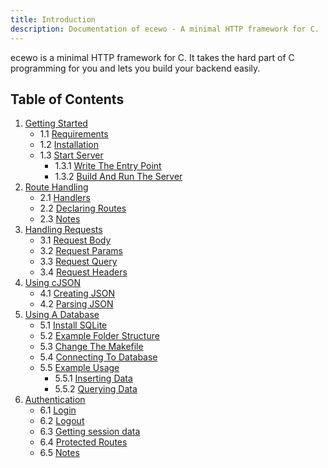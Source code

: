 ```yaml
---
title: Introduction
description: Documentation of ecewo - A minimal HTTP framework for C.
---
```


ecewo is a minimal HTTP framework for C. It takes the hard part of C programming for you and lets you build your backend easily.

## Table of Contents

1. [Getting Started](/docs/getting-started)
    - 1.1 [Requirements](/docs/getting-started#requirements)
    - 1.2 [Installation](/docs/getting-started#installation)
    - 1.3 [Start Server](/docs/getting-started#start-server)
        - 1.3.1 [Write The Entry Point](/docs/getting-started#write-the-entry-point)
        - 1.3.2 [Build And Run The Server](/docs/getting-started#build-and-run-the-server)
2. [Route Handling](/docs/route-handling)
    - 2.1 [Handlers](/docs/route-handling#handlers)
    - 2.2 [Declaring Routes](/docs/route-handling#declaring-routes)
    - 2.3 [Notes](/docs/route-handling#notes)
3. [Handling Requests](/docs/handling-requests)
    - 3.1 [Request Body](/docs/handling-requests#request-body)
    - 3.2 [Request Params](/docs/handling-requests#request-params)
    - 3.3 [Request Query](/docs/handling-requests#request-query)
    - 3.4 [Request Headers](/docs/handling-requests#request-headers)
4. [Using cJSON](/docs/using-cjson)
    - 4.1 [Creating JSON](/docs/using-json#creating-json)
    - 4.2 [Parsing JSON](/docs/using-json#parsing-json)
5. [Using A Database](/docs/using-a-database)
    - 5.1 [Install SQLite](/docs/using-a-database#install-sqlite)
    - 5.2 [Example Folder Structure](/docs/using-a-database#example-folder-structure)
    - 5.3 [Change The Makefile](/docs/using-a-database#change-the-makefile)
    - 5.4 [Connecting To Database](/docs/using-a-database#connecting-to-database)
    - 5.5 [Example Usage](/docs/using-a-database#example-usage)
        - 5.5.1 [Inserting Data](/docs/using-a-database#inserting-data)
        - 5.5.2 [Querying Data](/docs/using-a-database#querying-data)
6. [Authentication](/docs/authentication)
    - 6.1 [Login](/docs/authentication#login)
    - 6.2 [Logout](/docs/authentication#logout)
    - 6.3 [Getting session data](/docs/authentication#getting-session-data)
    - 6.4 [Protected Routes](/docs/authentication#protected-routes)
    - 6.5 [Notes](/docs/authentication#notes)
